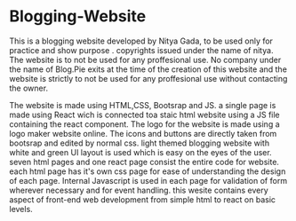 # Blogging-Website

This is a blogging website developed by Nitya Gada, to be used only for practice and show purpose . copyrights issued under the name of nitya. The website is to not be used for any proffesional use. No company under the name of Blog.Pie exits at the time of the creation of this website and the website is strictly to not be used for any proffesional use without contacting the owner.

The website is made using HTML,CSS, Bootsrap and JS. a single page is made using React wich is connected toa staic html website using a JS file containing the react component. The logo for the website is made using a logo maker website online. The icons and buttons are directly taken from bootsrap and edited by normal css. light themed blogging website with white and green UI layout is used which is easy on the eyes of the user. seven html pages and one react page consist the entire code for website. each html page has it's own css page for ease of understanding the design of each page. Internal Javascript is used in each page for validation of form wherever necessary and for event handling. this wesite contains every aspect of front-end web development from simple html to react on basic levels. 